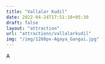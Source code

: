```yaml
---
title: "Vallalar Kudil"
date: 2022-04-24T17:51:18+05:30
draft: false
layout: "attraction"
url: "attractions/vallalarkudil"
img: "/img/1280px-Agaya_Gangai.jpg"
---
```


A